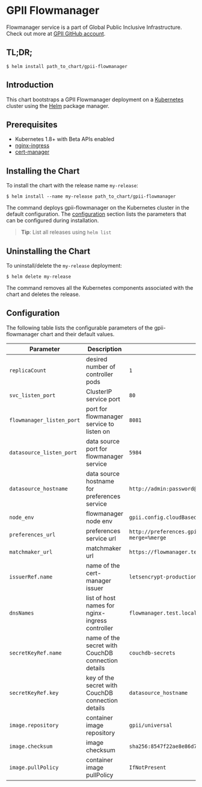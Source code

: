 # GPII Flowmanager

Flowmanager service is a part of Global Public Inclusive Infrastructure.
Check out more at [GPII GitHub account](https://github.com/gpii).

## TL;DR;

```console
$ helm install path_to_chart/gpii-flowmanager
```

## Introduction

This chart bootstraps a GPII Flowmanager deployment on a [Kubernetes](http://kubernetes.io) cluster using the [Helm](https://helm.sh) package manager.

## Prerequisites
  - Kubernetes 1.8+ with Beta APIs enabled
  - [nginx-ingress](https://github.com/kubernetes/charts/tree/master/stable/nginx-ingress)
  - [cert-manager](https://github.com/kubernetes/charts/tree/master/stable/cert-manager)

## Installing the Chart

To install the chart with the release name `my-release`:

```console
$ helm install --name my-release path_to_chart/gpii-flowmanager
```

The command deploys gpii-flowmanager on the Kubernetes cluster in the default configuration. The [configuration](#configuration) section lists the parameters that can be configured during installation.

> **Tip**: List all releases using `helm list`

## Uninstalling the Chart

To uninstall/delete the `my-release` deployment:

```console
$ helm delete my-release
```

The command removes all the Kubernetes components associated with the chart and deletes the release.

## Configuration

The following table lists the configurable parameters of the gpii-flowmanager chart and their default values.

Parameter | Description | Default
--- | --- | ---
`replicaCount` | desired number of controller pods | `1`
`svc_listen_port` | ClusterIP service port | `80`
`flowmanager_listen_port` | port for flowmanager service to listen on | `8081`
`datasource_listen_port` | data source port for flowmanager service | `5984`
`datasource_hostname` | data source hostname for preferences service | `http://admin:password@couchdb-svc-couchdb.gpii.svc.cluster.local`
`node_env` | flowmanager node env | `gpii.config.cloudBased.flowManager.production`
`preferences_url` | preferences service url | `http://preferences.gpii.svc.cluster.local/preferences/%gpiiKey?merge=%merge`
`matchmaker_url` | matchmaker url | `https://flowmanager.test.local`
`issuerRef.name` | name of the cert-manager issuer | `letsencrypt-production`
`dnsNames` | list of host names for nginx-ingress controller | `flowmanager.test.local`
`secretKeyRef.name` | name of the secret with CouchDB connection details | `couchdb-secrets`
`secretKeyRef.key` | key of the secret with CouchDB connection details | `datasource_hostname`
`image.repository` | container image repository | `gpii/universal`
`image.checksum` | image checksum | `sha256:8547f22ae8e86d7b4b09e10d9ec87b1605b47dc37904171c84555a55462f161e`
`image.pullPolicy` | container image pullPolicy | `IfNotPresent`
